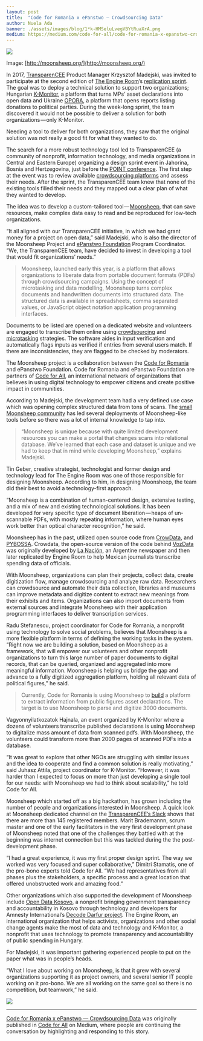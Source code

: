 ```yaml
---
layout: post
title:  "Code for Romania x ePanstwo — Crowdsourcing Data"
author: Nuela Ada
banner: ./assets/images/blog/1*k-HMSeluLvegVBYtRuaXrA.png
medium: https://medium.com/code-for-all/code-for-romania-x-epanstwo-crowdsourcing-data-ce8351821e16?source=rss----77bd73f07099--collaboration
---
```


![](https://cdn-images-1.medium.com/max/1024/1*k-HMSeluLvegVBYtRuaXrA.png)

Image: [http://moonsheep.org/](http://moonsheep.org/)

In 2017, [TransparenCEE](http://transparencee.org/) Product Manager Krzysztof Madejski, was invited to participate at the second edition of [The Engine Room](http://www.theengineroom.org/)’s [replication sprint](https://www.theengineroom.org/microtasking-to-fight-corruption-reflecting-on-our-latest-replication-sprint-in-eastern-europe/). The goal was to deploy a technical solution to support two organizations; Hungarian [K-Monitor](http://k-monitor.hu/), a platform that turns MPs’ asset declarations into open data and Ukraine [OPORA](https://www.oporaua.org/en), a platform that opens reports listing donations to political parties. During the week-long sprint, the team discovered it would not be possible to deliver a solution for both organizations — only K-Monitor.

Needing a tool to deliver for both organizations, they saw that the original solution was not really a good fit for what they wanted to do.

The search for a more robust technology tool led to TransparenCEE (a community of nonprofit, information technology, and media organizations in Central and Eastern Europe) organizing a design sprint event in Jahorina, Bosnia and Hertzegovina, just before the [POINT conference](https://point.zastone.ba/point/). The first step at the event was to review available [crowdsourcing platforms](https://library.theengineroom.org/microtasking/) and assess their needs. After the sprint, the TransparenCEE team knew that none of the existing tools filled their needs and they mapped out a clear plan of what they wanted to develop.

The idea was to develop a custom-tailored tool — [Moonsheep](http://moonsheep.org/), that can save resources, make complex data easy to read and be reproduced for low-tech organizations.

“It all aligned with our TransparenCEE initiative, in which we had grant money for a project on open data,” said Madejski, who is also the director of the Moonsheep Project and [ePanstwo Foundation](https://epf.org.pl/en/) Program Coordinator. “We, the TransparenCEE team, have decided to invest in developing a tool that would fit organizations’ needs.”

> Moonsheep, launched early this year, is a platform that allows organizations to liberate data from portable document formats (PDFs) through crowdsourcing campaigns. Using the concept of microtasking and data modelling, Moonsheep turns complex documents and handwritten documents into structured data. The structured data is available in spreadsheets, comma separated values, or JavaScript object notation application programming interfaces.

Documents to be listed are opened on a dedicated website and volunteers are engaged to transcribe them online using [crowdsourcing](https://github.com/themoonsheep/moonsheep) and [microtasking](https://library.theengineroom.org/microtasking/) strategies. The software aides in input verification and automatically flags inputs as verified if entries from several users match. If there are inconsistencies, they are flagged to be checked by moderators.  
  
The Moonsheep project is a collaboration between the [Code for Romania](https://code4.ro/) and ePanstwo Foundation. Code for Romania and ePanstwo Foundation are partners of [Code for All](http://codeforall.org/), an international network of organizations that believes in using digital technology to empower citizens and create positive impact in communities.

According to Madejski, the development team had a very defined use case which was opening complex structured data from tons of scans. The [small Moonsheep community](http://moonsheep.org/acknowledgements) has led several deployments of Moonsheep-like tools before so there was a lot of internal knowledge to tap into.

> “Moonsheep is unique because with quite limited development resources you can make a portal that changes scans into relational database. We’ve learned that each case and dataset is unique and we had to keep that in mind while developing Moonsheep,” explains Madejski.

Tin Geber, creative strategist, technologist and former design and technology lead for The Engine Room was one of those responsible for designing Moonsheep. According to him, in designing Moonsheep, the team did their best to avoid a technology-first approach.

“Moonsheep is a combination of human-centered design, extensive testing, and a mix of new and existing technological solutions. It has been developed for very specific type of document liberation — heaps of un-scannable PDFs, with mostly repeating information, where human eyes work better than optical character recognition,” he said.

Moonsheep has in the past, utilized open source code from [CrowData](http://crowdata.github.io/), and [PYBOSSA](https://pybossa.com/). Crowdata, the open-source version of the code behind [VozData](http://vozdata.lanacion.com.ar/) was originally developed by [La Nación](https://www.lanacion.com.ar/), an Argentine newspaper and then later replicated by Engine Room to help Mexican journalists transcribe spending data of officials.

With Moonsheep, organizations can plan their projects, collect data, create digitization flow, manage crowdsourcing and analyze raw data. Researchers can crowdsource and automate their data collection, libraries and museums can improve metadata and digitize content to extract new meanings from their exhibits and items. Organizations can also import documents from external sources and integrate Moonsheep with their application programming interfaces to deliver transcription services.

Radu Stefanescu, project coordinator for Code for Romania, a nonprofit using technology to solve social problems, believes that Moonsheep is a more flexible platform in terms of defining the working tasks in the system.  
“Right now we are building a solution, based on Moonsheep as a framework, that will empower our volunteers and other nonprofit organizations to turn this large number of paper documents to digital records, that can be queried, organized and aggregated into more meaningful information. Moonsheep is helping us bridge the gap and advance to a fully digitized aggregation platform, holding all relevant data of political figures,” he said.

> Currently, Code for Romania is using Moonsheep to [build](https://github.com/code4romania/project-template) a platform to extract information from public figures asset declarations. The target is to use Moonsheep to parse and digitize 3000 documents.

Vagyonnyilatkozatok Hajnala, an event organized by K-Monitor where a dozens of volunteers transcribe published declarations is using Moonsheep to digitalize mass amount of data from scanned pdfs. With Moonsheep, the volunteers could transform more than 2000 pages of scanned PDFs into a database.

“It was great to explore that other NGOs are struggling with similar issues and the idea to cooperate and find a common solution is really motivating,” said Juhasz Attila, project coordinator for K-Monitor. “However, it was harder than I expected to focus on more than just developing a single tool for our needs: with Moonsheep we had to think about scalability,” he told Code for All.

Moonsheep which started off as a big hackathon, has grown including the number of people and organizations interested in Moonsheep. A quick look at Moonsheep dedicated channel on the [](http://slack.transparencee.org/) [TransparenCEE’s Slack](https://slack.transparencee.org/) shows that there are more than 145 registered members. Marit Brademannn, scrum master and one of the early facilitators in the very first development phase of Moonsheep noted that one of the challenges they battled with at the beginning was internet connection but this was tackled during the the post-development phase.

“I had a great experience, it was my first proper design sprint. The way we worked was very focused and super collaborative,” Dimitri Stamatis, one of the pro-bono experts told Code for All. “We had representatives from all phases plus the stakeholders, a specific process and a great location that offered unobstructed work and amazing food.”

Other organizations which also supported the development of Moonsheep include [Open Data Kosovo](http://opendatakosovo.org/), a nonprofit bringing government transparency and accountability in Kosovo through technology and developers for Amnesty International’s [Decode Darfur project](https://decoders.amnesty.org/projects/decode-darfur). The Engine Room, an international organization that helps activists, organizations and other social change agents make the most of data and technology and K-Monitor, a nonprofit that uses technology to promote transparency and accountability of public spending in Hungary.

For Madejski, it was important gathering experienced people to put on the paper what was in people’s heads.

“What I love about working on Moonsheep, is that it grew with several organizations supporting it as project owners, and several senior IT people working on it pro-bono. We are all working on the same goal so there is no competition, but teamwork,” he said.

![](https://medium.com/_/stat?event=post.clientViewed&referrerSource=full_rss&postId=ce8351821e16)

* * *

[Code for Romania x ePanstwo — Crowdsourcing Data](https://medium.com/code-for-all/code-for-romania-x-epanstwo-crowdsourcing-data-ce8351821e16) was originally published in [Code for All](https://medium.com/code-for-all) on Medium, where people are continuing the conversation by highlighting and responding to this story.
